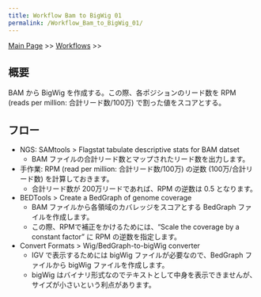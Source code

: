 ```yaml
---
title: Workflow Bam to BigWig 01
permalink: /Workflow_Bam_to_BigWig_01/
---
```


[Main Page](/Main_Page "wikilink") &gt;&gt; [Workflows](/Workflows "wikilink") &gt;&gt;

概要
----

BAM から BigWig を作成する。この際、各ポジションのリード数を RPM (reads per million: 合計リード数/100万) で割った値をスコアとする。

フロー
------

-   NGS: SAMtools &gt; Flagstat tabulate descriptive stats for BAM datset
    -   BAM ファイルの合計リード数とマップされたリード数を出力します。
-   手作業: RPM (read per million: 合計リード数/100万) の逆数 (100万/合計リード数) を計算しておきます。
    -   合計リード数が 200万リードであれば、RPM の逆数は 0.5 となります。
-   BEDTools &gt; Create a BedGraph of genome coverage
    -   BAM ファイルから各領域のカバレッジをスコアとする BedGraph ファイルを作成します。
    -   この際、RPMで補正をかけるためには、“Scale the coverage by a constant factor” に RPM の逆数を指定します。
-   Convert Formats &gt; Wig/BedGraph-to-bigWig converter
    -   IGV で表示するためには bigWig ファイルが必要なので、BedGraph ファイルから bigWig ファイルを作成します。
    -   bigWig はバイナリ形式なのでテキストとして中身を表示できませんが、サイズが小さいという利点があります。
